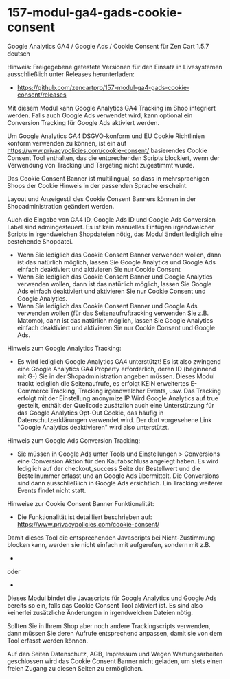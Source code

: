 # 157-modul-ga4-gads-cookie-consent
Google Analytics GA4 / Google Ads / Cookie Consent für Zen Cart 1.5.7 deutsch

Hinweis: 
Freigegebene getestete Versionen für den Einsatz in Livesystemen ausschließlich unter Releases herunterladen:
* https://github.com/zencartpro/157-modul-ga4-gads-cookie-consent/releases

Mit diesem Modul kann Google Analytics GA4 Tracking im Shop integriert werden. Falls auch Google Ads verwendet wird, kann optional ein Conversion Tracking für Google Ads aktiviert werden.

Um Google Analytics GA4 DSGVO-konform und EU Cookie Richtlinien konform verwenden zu können, ist ein auf https://www.privacypolicies.com/cookie-consent/ basierendes Cookie Consent Tool enthalten, das die entprechenden Scripts blockiert, wenn der Verwendung von Tracking und Targeting nicht zugestimmt wurde.

Das Cookie Consent Banner ist multilingual, so dass in mehrsprachigen Shops der Cookie Hinweis in der passenden Sprache erscheint.

Layout und Anzeigestil des Cookie Consent Banners können in der Shopadministration geändert werden.

Auch die Eingabe von GA4 ID, Google Ads ID und Google Ads Conversion Label sind admingesteuert.
Es ist kein manuelles Einfügen irgendwelcher Scripts in irgendwelchen Shopdateien nötig, das Modul ändert lediglich eine bestehende Shopdatei.

* Wenn Sie lediglich das Cookie Consent Banner verwenden wollen, dann ist das natürlich möglich, lassen Sie Google Analytics und Google Ads einfach deaktiviert und aktivieren Sie nur Cookie Consent
* Wenn Sie lediglich das Cookie Consent Banner und Google Analytics verwenden wollen, dann ist das natürlich möglich, lassen Sie Google Ads einfach deaktiviert und aktivieren Sie nur Cookie Consent und Google Analytics.
* Wenn Sie lediglich das Cookie Consent Banner und Google Ads verwenden wollen (für das Seitenaufruftracking verwenden Sie z.B. Matomo), dann ist das natürlich möglich, lassen Sie Google Analytics einfach deaktiviert und aktivieren Sie nur Cookie Consent und Google Ads.

Hinweis zum Google Analytics Tracking:
* Es wird lediglich Google Analytics GA4 unterstützt!
Es ist also zwingend eine Google Analytics GA4 Property erforderlich, deren ID (beginnend mit G-) Sie in der Shopadministration angeben müssen.
Dieses Modul trackt lediglich die Seitenaufrufe, es erfolgt KEIN erweitertes E-Commerce Tracking, Tracking irgendwelcher Events, usw.
Das Tracking erfolgt mit der Einstellung anonymize IP
Wird Google Analytics auf true gestellt, enthält der Quellcode zusätzlich auch eine Unterstützung für das Google Analytics Opt-Out Cookie, das häufig in Datenschutzerklärungen verwendet wird. Der dort vorgesehene Link "Google Analytics deaktivieren" wird also unterstützt.

Hinweis zum Google Ads Conversion Tracking:
* Sie müssen in Google Ads unter Tools und Einstellungen > Conversions eine Conversion Aktion für den Kaufabschluss angelegt haben.
Es wird lediglich auf der checkout_success Seite der Bestellwert und die Bestellnummer erfasst und an Google Ads übermittelt.
Die Conversions sind dann ausschließlich in Google Ads ersichtlich. Ein Tracking weiterer Events findet nicht statt.

Hinweise zur Cookie Consent Banner Funktionalität:
* Die Funktionalität ist detailliert beschrieben auf:
https://www.privacypolicies.com/cookie-consent/

Damit dieses Tool die entsprechenden Javascripts bei Nicht-Zustimmung blocken kann, werden sie nicht einfach mit <script>irgendwas</script> aufgerufen, sondern mit z.B.
* <script type="text/plain" data-cookie-consent="tracking">irgendwas</script> 
oder
* <script type="text/plain" data-cookie-consent="targeting"></script> 
Dieses Modul bindet die Javascripts für Google Analytics und Google Ads bereits so ein, falls das Cookie Consent Tool aktiviert ist.
Es sind also keinerlei zusätzliche Änderungen in irgendwelchen Dateien nötig.

Sollten Sie in Ihrem Shop aber noch andere Trackingscripts verwenden, dann müssen Sie deren Aufrufe entsprechend anpassen, damit sie von dem Tool erfasst werden können. 

Auf den Seiten Datenschutz, AGB, Impressum und Wegen Wartungsarbeiten geschlossen wird das Cookie Consent Banner nicht geladen, um stets einen freien Zugang zu diesen Seiten zu ermöglichen. 
